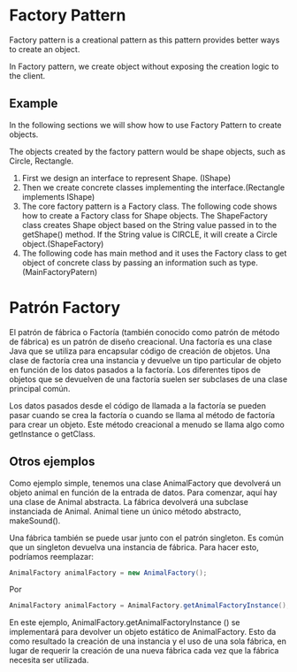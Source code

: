 Factory Pattern
===============

Factory pattern is a creational pattern as this pattern provides better ways to create an object.

In Factory pattern, we create object without exposing the creation logic to the client.

Example
-------------------
In the following sections we will show how to use Factory Pattern to create objects.

The objects created by the factory pattern would be shape objects, such as Circle, Rectangle.

1. First we design an interface to represent Shape. (IShape)
2. Then we create concrete classes implementing the interface.(Rectangle implements IShape)
3. The core factory pattern is a Factory class. The following code shows how to create a Factory class for Shape objects.
The ShapeFactory class creates Shape object based on the String value passed in to the getShape() method. If the String value is CIRCLE, it will create a Circle object.(ShapeFactory)
4. The following code has main method and it uses the Factory class to get object of concrete class by passing an information such as type.(MainFactoryPatern)


Patrón Factory 
===============

El patrón de fábrica o Factoría (también conocido como patrón de método de fábrica) es un patrón de diseño creacional. 
Una factoría es una clase Java que se utiliza para encapsular código de creación de objetos. 
Una clase de factoría crea una instancia y devuelve un tipo particular de objeto en función de los datos pasados ​​a la factoría. Los diferentes tipos de objetos que se devuelven de una factoría suelen ser subclases de una clase principal común.

Los datos pasados ​​desde el código de llamada a la factoría se pueden pasar cuando se crea la factoría o cuando se llama al método de factoría para crear un objeto. Este método creacional a menudo se llama algo como getInstance o getClass.

Otros ejemplos
-------------------
Como ejemplo simple, tenemos una clase AnimalFactory que devolverá un objeto animal en función de la entrada de datos.
Para comenzar, aquí hay una clase de Animal abstracta. La fábrica devolverá una subclase instanciada de Animal.
Animal tiene un único método abstracto, makeSound().


Una fábrica también se puede usar junto con el patrón singleton. Es común que un singleton devuelva una instancia de fábrica. Para hacer esto, podríamos reemplazar:

```java
AnimalFactory animalFactory = new AnimalFactory();
```
Por
```java
AnimalFactory animalFactory = AnimalFactory.getAnimalFactoryInstance();
```

En este ejemplo, AnimalFactory.getAnimalFactoryInstance () se implementará para devolver un objeto estático de AnimalFactory. Esto da como resultado la creación de una instancia y el uso de una sola fábrica, en lugar de requerir la creación de una nueva fábrica cada vez que la fábrica necesita ser utilizada.
